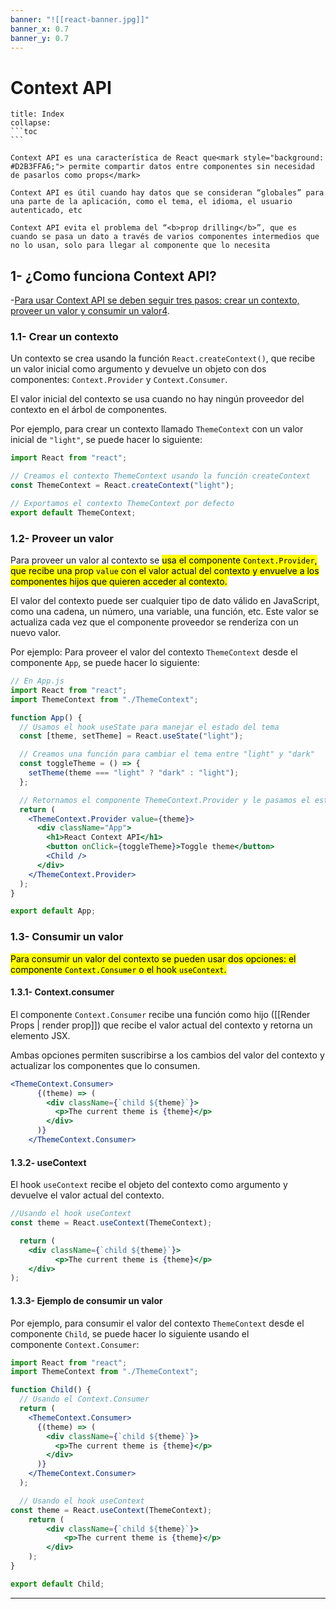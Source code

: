 ```yaml
---
banner: "![[react-banner.jpg]]"
banner_x: 0.7
banner_y: 0.7
---
```


# Context API 

````ad-info
title: Index
collapse: 
```toc
```

````

````ad-abstract
Context API es una característica de React que<mark style="background: #D2B3FFA6;"> permite compartir datos entre componentes sin necesidad de pasarlos como props</mark>

Context API es útil cuando hay datos que se consideran “globales” para una parte de la aplicación, como el tema, el idioma, el usuario autenticado, etc

Context API evita el problema del “<b>prop drilling</b>”, que es cuando se pasa un dato a través de varios componentes intermedios que no lo usan, solo para llegar al componente que lo necesita
````
## 1-  ¿Como funciona Context API?
-[Para usar Context API se deben seguir tres pasos: crear un contexto, proveer un valor y consumir un valor](https://www.geeksforgeeks.org/explain-new-context-api-in-react-16/)[4](https://www.geeksforgeeks.org/explain-new-context-api-in-react-16/).

### 1.1-  Crear un contexto

Un contexto se crea usando la función `React.createContext()`, que recibe un valor inicial como argumento y devuelve un objeto con dos componentes: `Context.Provider` y `Context.Consumer`.

El valor inicial del contexto se usa cuando no hay ningún proveedor del contexto en el árbol de componentes.

Por ejemplo, para crear un contexto llamado `ThemeContext` con un valor inicial de `"light"`, se puede hacer lo siguiente:
```jsx file:"👾React.createContext()" hl:4 error:
import React from "react";

// Creamos el contexto ThemeContext usando la función createContext
const ThemeContext = React.createContext("light");

// Exportamos el contexto ThemeContext por defecto
export default ThemeContext;
```
### 1.2-  Proveer un valor
Para proveer un valor al contexto se <mark class="hltr-truecyan">usa el componente `Context.Provider`, que recibe una prop `value` con el valor actual del contexto y envuelve a los componentes hijos que quieren acceder al contexto.</mark>

El valor del contexto puede ser cualquier tipo de dato válido en JavaScript, como una cadena, un número, una variable, una función, etc.
Este valor se actualiza cada vez que el componente proveedor se renderiza con un nuevo valor.

Por ejemplo: Para proveer el valor del contexto `ThemeContext` desde el componente `App`, se puede hacer lo siguiente:
```jsx file:"👾context.Provider" hl:14,16 error:
// En App.js
import React from "react";
import ThemeContext from "./ThemeContext";

function App() {
  // Usamos el hook useState para manejar el estado del tema
  const [theme, setTheme] = React.useState("light");

  // Creamos una función para cambiar el tema entre "light" y "dark"
  const toggleTheme = () => {
    setTheme(theme === "light" ? "dark" : "light");
  };

  // Retornamos el componente ThemeContext.Provider y le pasamos el estado del tema como value
  return (
    <ThemeContext.Provider value={theme}>
      <div className="App">
        <h1>React Context API</h1>
        <button onClick={toggleTheme}>Toggle theme</button>
        <Child />
      </div>
    </ThemeContext.Provider>
  );
}

export default App;
```
### 1.3-  Consumir un valor

<mark class="hltr-truecyan">Para consumir un valor del contexto se pueden usar dos opciones: el componente `Context.Consumer` o el hook `useContext`.</mark>

#### 1.3.1-  Context.consumer
El componente `Context.Consumer` recibe una función como hijo ([[Render Props | render prop]]) que recibe el valor actual del contexto y retorna un elemento JSX.

Ambas opciones permiten suscribirse a los cambios del valor del contexto y actualizar los componentes que lo consumen.

```jsx file:"👾NameContext.Consumer" hl:1,2,7 error:
<ThemeContext.Consumer>
      {(theme) => (
        <div className={`child ${theme}`}>
          <p>The current theme is {theme}</p>
        </div>
      )}
    </ThemeContext.Consumer>
```
#### 1.3.2-  useContext
El hook `useContext` recibe el objeto del contexto como argumento y devuelve el valor actual del contexto.
```jsx file:"👾React.useContext()" hl:2 error:
//Usando el hook useContext
const theme = React.useContext(ThemeContext);

  return (
	<div className={`child ${theme}`}>
		  <p>The current theme is {theme}</p>
	</div>
);
```

#### 1.3.3-  Ejemplo de consumir un valor
Por ejemplo, para consumir el valor del contexto `ThemeContext` desde el componente `Child`, se puede hacer lo siguiente usando el componente `Context.Consumer`:
```jsx file:"👾title" hl:7,8,17 error:
import React from "react";
import ThemeContext from "./ThemeContext";

function Child() {
  // Usando el Context.Consumer
  return (
    <ThemeContext.Consumer>
      {(theme) => (
        <div className={`child ${theme}`}>
          <p>The current theme is {theme}</p>
        </div>
      )}
    </ThemeContext.Consumer>
  );

  // Usando el hook useContext
const theme = React.useContext(ThemeContext);
	return (
		<div className={`child ${theme}`}>
			<p>The current theme is {theme}</p>
		</div>
	);
}

export default Child;
```
<hr>



